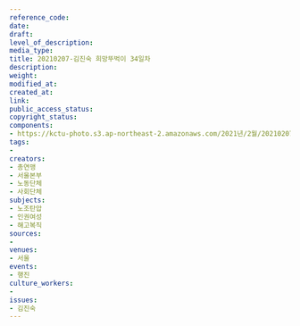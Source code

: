 ```yaml
---
reference_code: 
date: 
draft: 
level_of_description: 
media_type: 
title: 20210207-김진숙 희망뚜벅이 34일차
description: 
weight: 
modified_at: 
created_at: 
link: 
public_access_status: 
copyright_status: 
components:
- https://kctu-photo.s3.ap-northeast-2.amazonaws.com/2021년/2월/20210207-김진숙+희망뚜벅이+34일차/_5D40419.jpg
tags:
- 
creators:
- 총연맹
- 서울본부
- 노동단체
- 사회단체
subjects:
- 노조탄압
- 인권여성
- 해고복직
sources:
- 
venues:
- 서울
events:
- 행진
culture_workers:
- 
issues:
- 김진숙
---
```

